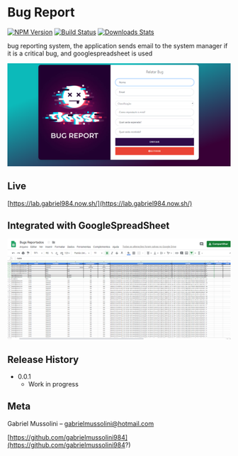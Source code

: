 # Bug Report
[![NPM Version][npm-image]][npm-url]
[![Build Status][travis-image]][travis-url]
[![Downloads Stats][npm-downloads]][npm-url]


bug reporting system, the application sends email to the system manager if it is a critical bug, and googlespreadsheet is used

![](header.png)

## Live

[https://lab.gabriel984.now.sh/](https://lab.gabriel984.now.sh/)



## Integrated with GoogleSpreadSheet

![](googlespreadsheet.png)

## Release History

* 0.0.1
    * Work in progress

## Meta

Gabriel Mussolini – gabrielmussolini@hotmail.com

[https://github.com/gabrielmussolini984](https://github.com/gabrielmussolini984?)

<!-- Markdown link & img dfn's -->
[npm-image]: https://img.shields.io/npm/v/datadog-metrics.svg?style=flat-square
[npm-url]: https://npmjs.org/package/datadog-metrics
[npm-downloads]: https://img.shields.io/npm/dm/datadog-metrics.svg?style=flat-square
[travis-image]: https://img.shields.io/travis/dbader/node-datadog-metrics/master.svg?style=flat-square
[travis-url]: https://travis-ci.org/dbader/node-datadog-metrics